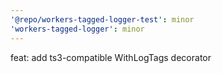 ```yaml
---
'@repo/workers-tagged-logger-test': minor
'workers-tagged-logger': minor
---
```


feat: add ts3-compatible WithLogTags decorator

